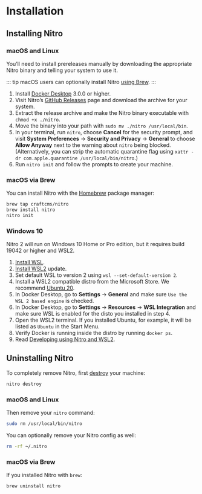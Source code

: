 # Installation

## Installing Nitro

### macOS and Linux

You’ll need to install prereleases manually by downloading the appropriate Nitro binary and telling your system to use it.

::: tip
macOS users can optionally install Nitro [using Brew](#macos-via-brew).
:::

1. Install [Docker Desktop](https://www.docker.com/products/docker-desktop) 3.0.0 or higher.
2. Visit Nitro’s [GitHub Releases](https://github.com/craftcms/nitro/releases) page and download the archive for your system.
3. Extract the release archive and make the Nitro binary executable with `chmod +x ./nitro`.
4. Move the binary into your path with `sudo mv ./nitro /usr/local/bin`.
5. In your terminal, run `nitro`, choose **Cancel** for the security prompt, and visit **System Preferences** → **Security and Privacy** → **General** to choose **Allow Anyway** next to the warning about `nitro` being blocked. (Alternatively, you can strip the automatic quarantine flag using `xattr -dr com.apple.quarantine /usr/local/bin/nitro`.)
5. Run `nitro init` and follow the prompts to create your machine.

### macOS via Brew

You can install Nitro with the [Homebrew](https://brew.sh) package manager:

```bash
brew tap craftcms/nitro
brew install nitro
nitro init
```

### Windows 10

Nitro 2 will run on Windows 10 Home or Pro edition, but it requires build 19042 or higher and WSL2.

1. [Install WSL](https://www.windowscentral.com/how-install-wsl2-windows-10).
2. [Install WSL2](https://docs.microsoft.com/en-us/windows/wsl/install-win10#step-4---download-the-linux-kernel-update-package) update.
3. Set default WSL to version 2 using `wsl --set-default-version 2`.
4. Install a WSL2 compatible distro from the Microsoft Store. We recommend [Ubuntu 20](https://www.microsoft.com/en-us/p/ubuntu/9nblggh4msv6).
5. In Docker Desktop, go to **Settings** → **General** and make sure `Use the WSL 2 based engine` is checked.
6. In Docker Desktop, go to **Settings** → **Resources** → **WSL Integration** and make sure WSL is enabled for the disto you installed in step 4.
7. Open the WSL2 terminal. If you installed Ubuntu, for example, it will be listed as `Ubuntu` in the Start Menu.
8. Verify Docker is running inside the distro by running `docker ps`.
9. Read [Developing using Nitro and WSL2](windows.md).



## Uninstalling Nitro

To completely remove Nitro, first [destroy](commands.md#destroy) your machine:

```bash
nitro destroy
```

### macOS and Linux

Then remove your `nitro` command:

```bash
sudo rm /usr/local/bin/nitro
```

You can optionally remove your Nitro config as well:

```bash macOS and Linux
rm -rf ~/.nitro
```

### macOS via Brew

If you installed Nitro with `brew`:

```bash
brew uninstall nitro
```

